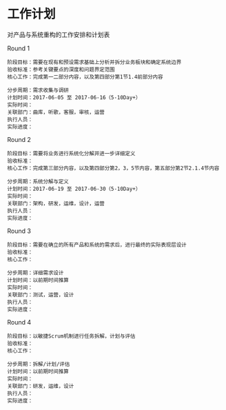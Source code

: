 # 工作计划

对产品与系统重构的工作安排和计划表

Round 1

```
阶段目标：需要在现有和预设需求基础上分析并拆分业务板块和确定系统边界
验收标准：参考关键要点的深度和问题界定范围
核心工作：完成第一二部分内容，以及第四部分第1节1.4前部分内容
```

```
分步周期：需求收集与调研
计划时间：2017-06-05 至 2017-06-16（5-10Day+）
实际时间：
关联部门：曲库，听歌，客服，审核，运营
执行人员：
实际进度：
```

Round 2

```
阶段目标：需要将业务进行系统化分解并进一步详细定义
验收标准：
核心工作：完成第三部分内容，以及第四部分第2，3，5节内容，第五部分第2节2.1.4节内容
```

```
分步周期：系统分解与定义
计划时间：2017-06-19 至 2017-06-30（5-10Day+）
实际时间：
关联部门：架构，研发，运维，设计，运营
执行人员：
实际进度：
```

Round 3

```
阶段目标：需要在确立的所有产品和系统的需求后，进行最终的实际表现层设计
验收标准：
核心工作：
```

```
分步周期：详细需求设计
计划时间：以前期时间推算
实际时间：
关联部门：测试，运营，设计
执行人员：
实际进度：
```

Round 4

```
阶段目标：以敏捷Scrum机制进行任务拆解，计划与评估
验收标准：
核心工作：
```

```
分步周期：拆解/计划/评估
计划时间：以前期时间推算
实际时间：
关联部门：研发，运维，设计
执行人员：
实际进度：
```



